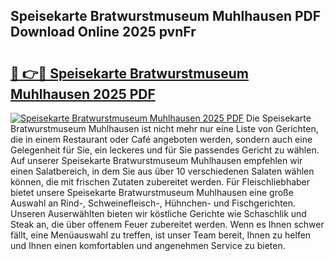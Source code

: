 ## Speisekarte Bratwurstmuseum Muhlhausen PDF Download Online 2025 pvnFr

# <h2><a href="http://gc9eb2b.nevu.top/?p=Speisekarte+Bratwurstmuseum+Muhlhausen">🔗 👉🔴 Speisekarte Bratwurstmuseum Muhlhausen 2025 PDF</a></h2>

[![Speisekarte Bratwurstmuseum Muhlhausen 2025 PDF](https://i.imgur.com/dBaPXMq.png)](http://gc9eb2b.nevu.top/?p=Speisekarte+Bratwurstmuseum+Muhlhausen)
Die Speisekarte Bratwurstmuseum Muhlhausen ist nicht mehr nur eine Liste von Gerichten, die in einem Restaurant oder Café angeboten werden, sondern auch eine Gelegenheit für Sie, ein leckeres und für Sie passendes Gericht zu wählen. Auf unserer Speisekarte Bratwurstmuseum Muhlhausen empfehlen wir einen Salatbereich, in dem Sie aus über 10 verschiedenen Salaten wählen können, die mit frischen Zutaten zubereitet werden. Für Fleischliebhaber bietet unsere Speisekarte Bratwurstmuseum Muhlhausen eine große Auswahl an Rind-, Schweinefleisch-, Hühnchen- und Fischgerichten. Unseren Auserwählten bieten wir köstliche Gerichte wie Schaschlik und Steak an, die über offenem Feuer zubereitet werden. Wenn es Ihnen schwer fällt, eine Menüauswahl zu treffen, ist unser Team bereit, Ihnen zu helfen und Ihnen einen komfortablen und angenehmen Service zu bieten.
